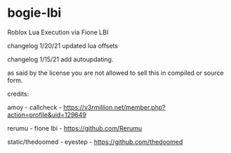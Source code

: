 # bogie-lbi
Roblox Lua Execution via Fione LBI

changelog 1/20/21 updated lua offsets

changelog 1/15/21 add autoupdating.

as said by the license you are not allowed to sell this in compiled or source form.

credits:

amoy - callcheck - https://v3rmillion.net/member.php?action=profile&uid=129649

rerumu - fione lbi - https://github.com/Rerumu

static/thedoomed - eyestep - https://github.com/thedoomed
